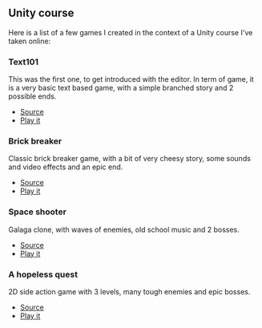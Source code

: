 ## Unity course

Here is a list of a few games I created in the context of a Unity course I've
taken online:

### Text101

This was the first one, to get introduced with the editor. In term of game, it
is a very basic text based game, with a simple branched story and 2 possible
ends.

<ul>
	<li><a href="https://github.com/padawin/udemy-unity-text101" target="_blank">Source</a></li>
	<li><a href="https://www.ghislain-rodrigues.fr/course-unity-text101" target="_blank">Play it</a></li>
</ul>

### Brick breaker

Classic brick breaker game, with a bit of very cheesy story, some sounds and
video effects and an epic end.

<ul>
	<li><a href="https://github.com/padawin/udemy-unity-brick-breaker" target="_blank">Source</a></li>
	<li><a href="https://www.ghislain-rodrigues.fr/course-unity-brick-breaker" target="_blank">Play it</a></li>
</ul>

### Space shooter

Galaga clone, with waves of enemies, old school music and 2 bosses.

<ul>
	<li><a href="https://github.com/padawin/udemy-unity-space-shooter" target="_blank">Source</a></li>
	<li><a href="https://www.ghislain-rodrigues.fr/course-unity-space-shooter" target="_blank">Play it</a></li>
</ul>

### A hopeless quest

2D side action game with 3 levels, many tough enemies and epic bosses.

<ul>
	<li><a href="https://github.com/padawin/udemy-unity-tilevania" target="_blank">Source</a></li>
	<li><a href="https://www.ghislain-rodrigues.fr/course-unity-tilevania" target="_blank">Play it</a></li>
</ul>
